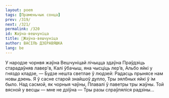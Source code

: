 ```yaml
---
layout: poem
tags: [Праменьчык сонца]
prev: /319/
next: /321/
permalink: /320
id: Жаўна-вешчуніца
title: 🚧Жаўна-вешчуніца
author: ВАСІЛЬ ДЗЕРАВЯШКА
lang: be
---
```



У народзе чорнвя жаўна Вешчуніцай лічыцца здаўна Праўдэіць старадаўняв лавер'в, Калі ўбачыш, яна чысціць лер’в, Альбо яйкі у гняздо кладзе, — Будзе нешта светлае ў людзей: Радасць прынясе нам новы дэень.
Я ў сасне старой знайшоў дупло, Тры эялбных яйкі ў ім было.
Над сасмой, як чорныя чаўны, Плавалі ў паветры тры жаўны.
Той вясной у весцы — мне не дзіўна — Тры разы слраўляліся радзіны...
